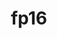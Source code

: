 ---
title: "fp16"
layout: cache
categories: [package, develop]
meta: {"compilers": ["apple-clang@16.0.0", "gcc@11.4.0", "gcc@13.2.0"], "num_specs": 58, "num_specs_by_stack": {"e4s": 14, "ml-darwin-aarch64-mps": 12, "ml-linux-aarch64-cpu": 16, "ml-linux-aarch64-cuda": 16, "ml-linux-x86_64-cpu": 16, "ml-linux-x86_64-cuda": 16, "root": 58}, "oss": ["sequoia", "ubuntu22.04", "ubuntu24.04"], "platforms": ["darwin", "linux"], "stacks": ["e4s", "ml-darwin-aarch64-mps", "ml-linux-aarch64-cpu", "ml-linux-aarch64-cuda", "ml-linux-x86_64-cpu", "ml-linux-x86_64-cuda", "root"], "targets": ["aarch64", "x86_64_v3"], "versions": ["2020-05-14"]}
spec_details: [{"compiler": "apple-clang@16.0.0", "hash": "27go5ywdgbfqmizy4zdzuar75pbwtc3t", "os": "sequoia", "platform": "darwin", "size": "-", "stacks": ["ml-darwin-aarch64-mps", "root"], "target": "aarch64", "variants": ["build_system=cmake", "build_type=Release", "generator=ninja", "~ipo"], "versions": ["2020-05-14"]}, {"compiler": "gcc@13.2.0", "hash": "2l4erkjeozdpermhsqa4hzxcs3lal2hg", "os": "ubuntu24.04", "platform": "linux", "size": "-", "stacks": ["ml-linux-x86_64-cpu", "ml-linux-x86_64-cuda", "root"], "target": "x86_64_v3", "variants": ["build_system=cmake", "build_type=Release", "generator=ninja", "~ipo"], "versions": ["2020-05-14"]}, {"compiler": "gcc@13.2.0", "hash": "3k43noirbfktg6a35gnxzg7fjn4o5kqs", "os": "ubuntu24.04", "platform": "linux", "size": "-", "stacks": ["ml-linux-aarch64-cpu", "ml-linux-aarch64-cuda", "root"], "target": "aarch64", "variants": ["build_system=cmake", "build_type=Release", "generator=ninja", "~ipo"], "versions": ["2020-05-14"]}, {"compiler": "gcc@13.2.0", "hash": "3uagp3j6yt3ssbskhdjeg2gh446swpih", "os": "ubuntu24.04", "platform": "linux", "size": "-", "stacks": ["ml-linux-x86_64-cpu", "ml-linux-x86_64-cuda", "root"], "target": "x86_64_v3", "variants": ["build_system=cmake", "build_type=Release", "generator=ninja", "~ipo"], "versions": ["2020-05-14"]}, {"compiler": "gcc@11.4.0", "hash": "3ujrmpcklafndxbtgxkxoryo45j4m2ke", "os": "ubuntu22.04", "platform": "linux", "size": "-", "stacks": ["e4s", "root"], "target": "x86_64_v3", "variants": ["build_system=cmake", "build_type=Release", "generator=ninja", "~ipo"], "versions": ["2020-05-14"]}, {"compiler": "gcc@13.2.0", "hash": "3vbqhmm6f6gtn3zfgjmjp3efwowixes2", "os": "ubuntu24.04", "platform": "linux", "size": "-", "stacks": ["ml-linux-aarch64-cpu", "ml-linux-aarch64-cuda", "root"], "target": "aarch64", "variants": ["build_system=cmake", "build_type=Release", "generator=ninja", "~ipo"], "versions": ["2020-05-14"]}, {"compiler": "gcc@13.2.0", "hash": "4gdwjzwgnwl67tqzy42cczlyzxbd4gcw", "os": "ubuntu24.04", "platform": "linux", "size": "-", "stacks": ["ml-linux-aarch64-cpu", "ml-linux-aarch64-cuda", "root"], "target": "aarch64", "variants": ["build_system=cmake", "build_type=Release", "generator=ninja", "~ipo"], "versions": ["2020-05-14"]}, {"compiler": "gcc@13.2.0", "hash": "57ocpv5jfydlcnsl6z6wbnhezsrhgizh", "os": "ubuntu24.04", "platform": "linux", "size": "-", "stacks": ["ml-linux-aarch64-cpu", "ml-linux-aarch64-cuda", "root"], "target": "aarch64", "variants": ["build_system=cmake", "build_type=Release", "generator=ninja", "~ipo"], "versions": ["2020-05-14"]}, {"compiler": "apple-clang@16.0.0", "hash": "5x4obfdyr4pschargwgx6qc4fxpct7i2", "os": "sequoia", "platform": "darwin", "size": "-", "stacks": ["ml-darwin-aarch64-mps", "root"], "target": "aarch64", "variants": ["build_system=cmake", "build_type=Release", "generator=ninja", "~ipo"], "versions": ["2020-05-14"]}, {"compiler": "gcc@11.4.0", "hash": "6h7trzumfzs2nvwdzhypen7v6m4nxloc", "os": "ubuntu22.04", "platform": "linux", "size": "-", "stacks": ["e4s", "root"], "target": "x86_64_v3", "variants": ["build_system=cmake", "build_type=Release", "generator=ninja", "~ipo"], "versions": ["2020-05-14"]}, {"compiler": "gcc@13.2.0", "hash": "6slu5c7cnaosukuqkbhjtsgzuvpu6sly", "os": "ubuntu24.04", "platform": "linux", "size": "-", "stacks": ["ml-linux-aarch64-cpu", "ml-linux-aarch64-cuda", "root"], "target": "aarch64", "variants": ["build_system=cmake", "build_type=Release", "generator=ninja", "~ipo"], "versions": ["2020-05-14"]}, {"compiler": "gcc@13.2.0", "hash": "7flcnvdj4lf6yyzxe4k5s5hqte5phows", "os": "ubuntu24.04", "platform": "linux", "size": "-", "stacks": ["ml-linux-x86_64-cpu", "ml-linux-x86_64-cuda", "root"], "target": "x86_64_v3", "variants": ["build_system=cmake", "build_type=Release", "generator=ninja", "~ipo"], "versions": ["2020-05-14"]}, {"compiler": "apple-clang@16.0.0", "hash": "a2y762leclobz5ugwr7nt7dkjbs33mp5", "os": "sequoia", "platform": "darwin", "size": "-", "stacks": ["ml-darwin-aarch64-mps", "root"], "target": "aarch64", "variants": ["build_system=cmake", "build_type=Release", "generator=ninja", "~ipo"], "versions": ["2020-05-14"]}, {"compiler": "gcc@13.2.0", "hash": "a4hu7a5o4f5bdqjygllb2pgkuwnda4wd", "os": "ubuntu24.04", "platform": "linux", "size": "-", "stacks": ["ml-linux-aarch64-cpu", "ml-linux-aarch64-cuda", "root"], "target": "aarch64", "variants": ["build_system=cmake", "build_type=Release", "generator=ninja", "~ipo"], "versions": ["2020-05-14"]}, {"compiler": "apple-clang@16.0.0", "hash": "bb7llxm6bjnajlr52qnfzye2e6fwnbjb", "os": "sequoia", "platform": "darwin", "size": "-", "stacks": ["ml-darwin-aarch64-mps", "root"], "target": "aarch64", "variants": ["build_system=cmake", "build_type=Release", "generator=ninja", "~ipo"], "versions": ["2020-05-14"]}, {"compiler": "gcc@11.4.0", "hash": "bnlurvoobzeawn4iswrxvqltnjhhprca", "os": "ubuntu22.04", "platform": "linux", "size": "-", "stacks": ["e4s", "root"], "target": "x86_64_v3", "variants": ["build_system=cmake", "build_type=Release", "generator=ninja", "~ipo"], "versions": ["2020-05-14"]}, {"compiler": "apple-clang@16.0.0", "hash": "bnlvh44v7uilfpdixa6fgguywi7zigyy", "os": "sequoia", "platform": "darwin", "size": "-", "stacks": ["ml-darwin-aarch64-mps", "root"], "target": "aarch64", "variants": ["build_system=cmake", "build_type=Release", "generator=ninja", "~ipo"], "versions": ["2020-05-14"]}, {"compiler": "apple-clang@16.0.0", "hash": "fgbrulvzhdc3szxlqbis64ajkqr4s37r", "os": "sequoia", "platform": "darwin", "size": "-", "stacks": ["ml-darwin-aarch64-mps", "root"], "target": "aarch64", "variants": ["build_system=cmake", "build_type=Release", "generator=ninja", "~ipo"], "versions": ["2020-05-14"]}, {"compiler": "gcc@11.4.0", "hash": "fhdk6ez3ymyxzgyui5krplx3c6awoz6s", "os": "ubuntu22.04", "platform": "linux", "size": "-", "stacks": ["e4s", "root"], "target": "x86_64_v3", "variants": ["build_system=cmake", "build_type=Release", "generator=ninja", "~ipo"], "versions": ["2020-05-14"]}, {"compiler": "gcc@13.2.0", "hash": "gszzfqkbthidyzfycxfgcawsye7c5q4w", "os": "ubuntu24.04", "platform": "linux", "size": "-", "stacks": ["ml-linux-aarch64-cpu", "ml-linux-aarch64-cuda", "root"], "target": "aarch64", "variants": ["build_system=cmake", "build_type=Release", "generator=ninja", "~ipo"], "versions": ["2020-05-14"]}, {"compiler": "gcc@13.2.0", "hash": "guljmjt6d5ubesodsl6zftri744d6mcu", "os": "ubuntu24.04", "platform": "linux", "size": "-", "stacks": ["ml-linux-aarch64-cpu", "ml-linux-aarch64-cuda", "root"], "target": "aarch64", "variants": ["build_system=cmake", "build_type=Release", "generator=ninja", "~ipo"], "versions": ["2020-05-14"]}, {"compiler": "gcc@13.2.0", "hash": "h3j7vokegqt5aqvz4mrngnqzhvxspb75", "os": "ubuntu24.04", "platform": "linux", "size": "-", "stacks": ["ml-linux-aarch64-cpu", "ml-linux-aarch64-cuda", "root"], "target": "aarch64", "variants": ["build_system=cmake", "build_type=Release", "generator=ninja", "~ipo"], "versions": ["2020-05-14"]}, {"compiler": "gcc@13.2.0", "hash": "hp4px3gvfhw5psonbfejsamclvtyrg7o", "os": "ubuntu24.04", "platform": "linux", "size": "-", "stacks": ["ml-linux-x86_64-cpu", "ml-linux-x86_64-cuda", "root"], "target": "x86_64_v3", "variants": ["build_system=cmake", "build_type=Release", "generator=ninja", "~ipo"], "versions": ["2020-05-14"]}, {"compiler": "gcc@13.2.0", "hash": "imuayj6y4bqz2niclnvj24ntz4pi3fha", "os": "ubuntu24.04", "platform": "linux", "size": "-", "stacks": ["ml-linux-x86_64-cpu", "ml-linux-x86_64-cuda", "root"], "target": "x86_64_v3", "variants": ["build_system=cmake", "build_type=Release", "generator=ninja", "~ipo"], "versions": ["2020-05-14"]}, {"compiler": "gcc@13.2.0", "hash": "itthqchid26upvnfevdff6go3vamws2g", "os": "ubuntu24.04", "platform": "linux", "size": "-", "stacks": ["ml-linux-x86_64-cpu", "ml-linux-x86_64-cuda", "root"], "target": "x86_64_v3", "variants": ["build_system=cmake", "build_type=Release", "generator=ninja", "~ipo"], "versions": ["2020-05-14"]}, {"compiler": "gcc@13.2.0", "hash": "iwymegohomdsd3dg3fpkwybjg7ut4hit", "os": "ubuntu24.04", "platform": "linux", "size": "-", "stacks": ["ml-linux-x86_64-cpu", "ml-linux-x86_64-cuda", "root"], "target": "x86_64_v3", "variants": ["build_system=cmake", "build_type=Release", "generator=ninja", "~ipo"], "versions": ["2020-05-14"]}, {"compiler": "gcc@11.4.0", "hash": "jbjzwiv37ejwm346ie6iqdgmwk4q6ld3", "os": "ubuntu22.04", "platform": "linux", "size": "-", "stacks": ["e4s", "root"], "target": "x86_64_v3", "variants": ["build_system=cmake", "build_type=Release", "generator=ninja", "~ipo"], "versions": ["2020-05-14"]}, {"compiler": "gcc@11.4.0", "hash": "kb2bnhnm3it3v4qxvefw7aadeqz6edby", "os": "ubuntu22.04", "platform": "linux", "size": "-", "stacks": ["e4s", "root"], "target": "x86_64_v3", "variants": ["build_system=cmake", "build_type=Release", "generator=ninja", "~ipo"], "versions": ["2020-05-14"]}, {"compiler": "gcc@11.4.0", "hash": "l5v3e3dmvcxf2y2ulvnhd7ygoqmjx7bd", "os": "ubuntu22.04", "platform": "linux", "size": "-", "stacks": ["e4s", "root"], "target": "x86_64_v3", "variants": ["build_system=cmake", "build_type=Release", "generator=ninja", "~ipo"], "versions": ["2020-05-14"]}, {"compiler": "gcc@13.2.0", "hash": "m7znagbx2cwvsze4au4nsvpkn5ddcmxj", "os": "ubuntu24.04", "platform": "linux", "size": "-", "stacks": ["ml-linux-aarch64-cpu", "ml-linux-aarch64-cuda", "root"], "target": "aarch64", "variants": ["build_system=cmake", "build_type=Release", "generator=ninja", "~ipo"], "versions": ["2020-05-14"]}, {"compiler": "gcc@13.2.0", "hash": "mhqulyd3xevrttpnqkodavhsyq6dmaa5", "os": "ubuntu24.04", "platform": "linux", "size": "-", "stacks": ["ml-linux-aarch64-cpu", "ml-linux-aarch64-cuda", "root"], "target": "aarch64", "variants": ["build_system=cmake", "build_type=Release", "generator=ninja", "~ipo"], "versions": ["2020-05-14"]}, {"compiler": "gcc@13.2.0", "hash": "nw5rhwvxixe3fgjrinvkddsuhlg7dcpp", "os": "ubuntu24.04", "platform": "linux", "size": "-", "stacks": ["ml-linux-x86_64-cpu", "ml-linux-x86_64-cuda", "root"], "target": "x86_64_v3", "variants": ["build_system=cmake", "build_type=Release", "generator=ninja", "~ipo"], "versions": ["2020-05-14"]}, {"compiler": "apple-clang@16.0.0", "hash": "ohezbdlv6afjwx7hqes3bgeaq7cybsyk", "os": "sequoia", "platform": "darwin", "size": "-", "stacks": ["ml-darwin-aarch64-mps", "root"], "target": "aarch64", "variants": ["build_system=cmake", "build_type=Release", "generator=ninja", "~ipo"], "versions": ["2020-05-14"]}, {"compiler": "gcc@13.2.0", "hash": "orpa7ocomuluytxqi5w5mqzqy2oqhndi", "os": "ubuntu24.04", "platform": "linux", "size": "-", "stacks": ["ml-linux-aarch64-cpu", "ml-linux-aarch64-cuda", "root"], "target": "aarch64", "variants": ["build_system=cmake", "build_type=Release", "generator=ninja", "~ipo"], "versions": ["2020-05-14"]}, {"compiler": "gcc@13.2.0", "hash": "p7egtenec6zm2clbbvyjhns2gmmk5e4j", "os": "ubuntu24.04", "platform": "linux", "size": "-", "stacks": ["ml-linux-aarch64-cpu", "ml-linux-aarch64-cuda", "root"], "target": "aarch64", "variants": ["build_system=cmake", "build_type=Release", "generator=ninja", "~ipo"], "versions": ["2020-05-14"]}, {"compiler": "apple-clang@16.0.0", "hash": "pmhqa3gipvfvx222c2e7hdaotud5763f", "os": "sequoia", "platform": "darwin", "size": "-", "stacks": ["ml-darwin-aarch64-mps", "root"], "target": "aarch64", "variants": ["build_system=cmake", "build_type=Release", "generator=ninja", "~ipo"], "versions": ["2020-05-14"]}, {"compiler": "gcc@11.4.0", "hash": "qcygmeqsufgc55muoc3ukoehsqcjsrpz", "os": "ubuntu22.04", "platform": "linux", "size": "-", "stacks": ["e4s", "root"], "target": "x86_64_v3", "variants": ["build_system=cmake", "build_type=Release", "generator=ninja", "~ipo"], "versions": ["2020-05-14"]}, {"compiler": "gcc@13.2.0", "hash": "qt22a3vfyrohusqt553zh4slkaxf56w3", "os": "ubuntu24.04", "platform": "linux", "size": "-", "stacks": ["ml-linux-aarch64-cpu", "ml-linux-aarch64-cuda", "root"], "target": "aarch64", "variants": ["build_system=cmake", "build_type=Release", "generator=ninja", "~ipo"], "versions": ["2020-05-14"]}, {"compiler": "gcc@13.2.0", "hash": "rvchksliw3vuacasuqwomxpab7uroz6a", "os": "ubuntu24.04", "platform": "linux", "size": "-", "stacks": ["ml-linux-x86_64-cpu", "ml-linux-x86_64-cuda", "root"], "target": "x86_64_v3", "variants": ["build_system=cmake", "build_type=Release", "generator=ninja", "~ipo"], "versions": ["2020-05-14"]}, {"compiler": "gcc@11.4.0", "hash": "rzwnvupaywg7lgyjo6ksnxdxgvd277ax", "os": "ubuntu22.04", "platform": "linux", "size": "-", "stacks": ["e4s", "root"], "target": "x86_64_v3", "variants": ["build_system=cmake", "build_type=Release", "generator=ninja", "~ipo"], "versions": ["2020-05-14"]}, {"compiler": "gcc@13.2.0", "hash": "spjxk64lctijx5r2rdvvauieplagnhap", "os": "ubuntu24.04", "platform": "linux", "size": "-", "stacks": ["ml-linux-aarch64-cpu", "ml-linux-aarch64-cuda", "root"], "target": "aarch64", "variants": ["build_system=cmake", "build_type=Release", "generator=ninja", "~ipo"], "versions": ["2020-05-14"]}, {"compiler": "gcc@11.4.0", "hash": "tba7c6jo7vaufkiai4r7kit4us6igkxq", "os": "ubuntu22.04", "platform": "linux", "size": "-", "stacks": ["e4s", "root"], "target": "x86_64_v3", "variants": ["build_system=cmake", "build_type=Release", "generator=ninja", "~ipo"], "versions": ["2020-05-14"]}, {"compiler": "gcc@13.2.0", "hash": "tcs2pmohrluqzdta4snfvtntd52qhqfi", "os": "ubuntu24.04", "platform": "linux", "size": "-", "stacks": ["ml-linux-x86_64-cpu", "ml-linux-x86_64-cuda", "root"], "target": "x86_64_v3", "variants": ["build_system=cmake", "build_type=Release", "generator=ninja", "~ipo"], "versions": ["2020-05-14"]}, {"compiler": "apple-clang@16.0.0", "hash": "tjq72b6yuyfdpb6j4vgtbpwz4mkswcmi", "os": "sequoia", "platform": "darwin", "size": "-", "stacks": ["ml-darwin-aarch64-mps", "root"], "target": "aarch64", "variants": ["build_system=cmake", "build_type=Release", "generator=ninja", "~ipo"], "versions": ["2020-05-14"]}, {"compiler": "gcc@13.2.0", "hash": "tlcvmuhrskbg4ngocy7hn2fxivzv3qtl", "os": "ubuntu24.04", "platform": "linux", "size": "-", "stacks": ["ml-linux-x86_64-cpu", "ml-linux-x86_64-cuda", "root"], "target": "x86_64_v3", "variants": ["build_system=cmake", "build_type=Release", "generator=ninja", "~ipo"], "versions": ["2020-05-14"]}, {"compiler": "gcc@11.4.0", "hash": "u5yvwi26cev6n7fll5kp3s5k7fuisnyk", "os": "ubuntu22.04", "platform": "linux", "size": "-", "stacks": ["e4s", "root"], "target": "x86_64_v3", "variants": ["build_system=cmake", "build_type=Release", "generator=ninja", "~ipo"], "versions": ["2020-05-14"]}, {"compiler": "gcc@13.2.0", "hash": "udl2tjezkl3ogi7fo3kyfblmybtjwygv", "os": "ubuntu24.04", "platform": "linux", "size": "-", "stacks": ["ml-linux-x86_64-cpu", "ml-linux-x86_64-cuda", "root"], "target": "x86_64_v3", "variants": ["build_system=cmake", "build_type=Release", "generator=ninja", "~ipo"], "versions": ["2020-05-14"]}, {"compiler": "gcc@11.4.0", "hash": "utsnlgwjmtaly4iltasmvdfzcppdbzmn", "os": "ubuntu22.04", "platform": "linux", "size": "-", "stacks": ["e4s", "root"], "target": "x86_64_v3", "variants": ["build_system=cmake", "build_type=Release", "generator=ninja", "~ipo"], "versions": ["2020-05-14"]}, {"compiler": "gcc@11.4.0", "hash": "v6pixzjbsesxhcxpnoze5jxt7dck4wvh", "os": "ubuntu22.04", "platform": "linux", "size": "-", "stacks": ["e4s", "root"], "target": "x86_64_v3", "variants": ["build_system=cmake", "build_type=Release", "generator=ninja", "~ipo"], "versions": ["2020-05-14"]}, {"compiler": "apple-clang@16.0.0", "hash": "vb7tzj4huslbi5yu2a7n6od6wkxab2cs", "os": "sequoia", "platform": "darwin", "size": "-", "stacks": ["ml-darwin-aarch64-mps", "root"], "target": "aarch64", "variants": ["build_system=cmake", "build_type=Release", "generator=ninja", "~ipo"], "versions": ["2020-05-14"]}, {"compiler": "gcc@13.2.0", "hash": "vn45q2e3rsrflwpgph2afd6tnugbl33d", "os": "ubuntu24.04", "platform": "linux", "size": "-", "stacks": ["ml-linux-x86_64-cpu", "ml-linux-x86_64-cuda", "root"], "target": "x86_64_v3", "variants": ["build_system=cmake", "build_type=Release", "generator=ninja", "~ipo"], "versions": ["2020-05-14"]}, {"compiler": "gcc@13.2.0", "hash": "wdkn5w53g33e66gilrvqae6xxjjxxakd", "os": "ubuntu24.04", "platform": "linux", "size": "-", "stacks": ["ml-linux-x86_64-cpu", "ml-linux-x86_64-cuda", "root"], "target": "x86_64_v3", "variants": ["build_system=cmake", "build_type=Release", "generator=ninja", "~ipo"], "versions": ["2020-05-14"]}, {"compiler": "apple-clang@16.0.0", "hash": "xl4kf5n3kkaqrmzpaupg44od5hl6lv7m", "os": "sequoia", "platform": "darwin", "size": "-", "stacks": ["ml-darwin-aarch64-mps", "root"], "target": "aarch64", "variants": ["build_system=cmake", "build_type=Release", "generator=ninja", "~ipo"], "versions": ["2020-05-14"]}, {"compiler": "gcc@13.2.0", "hash": "xukaecrmwkfw5qv5kfgldj7o3vnycatp", "os": "ubuntu24.04", "platform": "linux", "size": "-", "stacks": ["ml-linux-x86_64-cpu", "ml-linux-x86_64-cuda", "root"], "target": "x86_64_v3", "variants": ["build_system=cmake", "build_type=Release", "generator=ninja", "~ipo"], "versions": ["2020-05-14"]}, {"compiler": "gcc@13.2.0", "hash": "yc5fbamrm6chdh2dszskpe65wvz3s7b7", "os": "ubuntu24.04", "platform": "linux", "size": "-", "stacks": ["ml-linux-aarch64-cpu", "ml-linux-aarch64-cuda", "root"], "target": "aarch64", "variants": ["build_system=cmake", "build_type=Release", "generator=ninja", "~ipo"], "versions": ["2020-05-14"]}, {"compiler": "gcc@13.2.0", "hash": "yfkvudjhtlstpuikimwlwcy3iocdmjev", "os": "ubuntu24.04", "platform": "linux", "size": "-", "stacks": ["ml-linux-x86_64-cpu", "ml-linux-x86_64-cuda", "root"], "target": "x86_64_v3", "variants": ["build_system=cmake", "build_type=Release", "generator=ninja", "~ipo"], "versions": ["2020-05-14"]}, {"compiler": "gcc@11.4.0", "hash": "yl3arb5mulcdciy4kxowz7dbmea6qjdg", "os": "ubuntu22.04", "platform": "linux", "size": "-", "stacks": ["e4s", "root"], "target": "x86_64_v3", "variants": ["build_system=cmake", "build_type=Release", "generator=ninja", "~ipo"], "versions": ["2020-05-14"]}, {"compiler": "apple-clang@16.0.0", "hash": "zhfgh4yh2uzpurflqdsq7qm7evzsaghf", "os": "sequoia", "platform": "darwin", "size": "-", "stacks": ["ml-darwin-aarch64-mps", "root"], "target": "aarch64", "variants": ["build_system=cmake", "build_type=Release", "generator=ninja", "~ipo"], "versions": ["2020-05-14"]}]
---